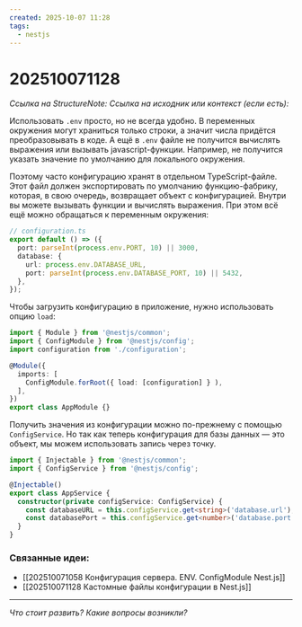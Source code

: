 ```yaml
---
created: 2025-10-07 11:28
tags:
  - nestjs
---
```

# 202510071128
*Ссылка на StructureNote:*
*Ссылка на исходник или контекст (если есть):* 

Использовать `.env` просто, но не всегда удобно. В переменных окружения могут храниться только строки, а значит числа придётся преобразовывать в коде. А ещё в `.env` файле не получится вычислять выражения или вызывать javascript-функции. Например, не получится указать значение по умолчанию для локального окружения.

Поэтому часто конфигурацию хранят в отдельном TypeScript-файле. Этот файл должен экспортировать по умолчанию функцию-фабрику, которая, в свою очередь, возвращает объект с конфигурацией. Внутри вы можете вызывать функции и вычислять выражения. При этом всё ещё можно обращаться к переменным окружения:

```ts
// configuration.ts
export default () => ({
  port: parseInt(process.env.PORT, 10) || 3000,
  database: {
    url: process.env.DATABASE_URL,
    port: parseInt(process.env.DATABASE_PORT, 10) || 5432,
  },
});
```
Чтобы загрузить конфигурацию в приложение, нужно использовать опцию `load`:
```ts
import { Module } from '@nestjs/common';
import { ConfigModule } from '@nestjs/config';
import configuration from './configuration';

@Module({
  imports: [
    ConfigModule.forRoot({ load: [configuration] } ),
  ],
})
export class AppModule {}
```
Получить значения из конфигурации можно по-прежнему с помощью `ConfigService`. Но так как теперь конфигурация для базы данных — это объект, мы можем использовать запись через точку.
```ts
import { Injectable } from '@nestjs/common';
import { ConfigService } from '@nestjs/config';

@Injectable()
export class AppService {
  constructor(private configService: ConfigService) {
    const databaseURL = this.configService.get<string>('database.url');
    const databasePort = this.configService.get<number>('database.port');
  }
}
```
### Связанные идеи:
* [[202510071058 Конфигурация сервера. ENV. ConfigModule Nest.js]]
* [[202510071128 Кастомные файлы конфигурации в Nest.js]]
---

*Что стоит развить? Какие вопросы возникли?*